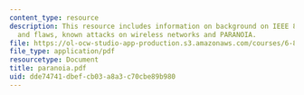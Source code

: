 ```yaml
---
content_type: resource
description: This resource includes information on background on IEEE 802.11, structure
  and flaws, known attacks on wireless networks and PARANOIA.
file: https://ol-ocw-studio-app-production.s3.amazonaws.com/courses/6-805-ethics-and-the-law-on-the-electronic-frontier-fall-2005/dde74741dbefcb03a8a3c70cbe89b980_paranoia.pdf
file_type: application/pdf
resourcetype: Document
title: paranoia.pdf
uid: dde74741-dbef-cb03-a8a3-c70cbe89b980
---
```

